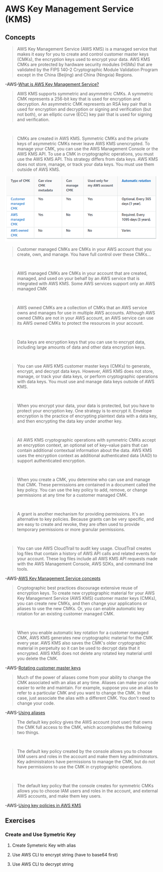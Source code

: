 # AWS Key Management Service (KMS)

## Concepts

> AWS Key Management Service (AWS KMS) is a managed service that makes it easy for you to create and control customer master keys (CMKs), the encryption keys used to encrypt your data. AWS KMS CMKs are protected by hardware security modules (HSMs) that are validated by the FIPS 140-2 Cryptographic Module Validation Program except in the China (Beijing) and China (Ningxia) Regions.

-AWS-[What is AWS Key Management Service?](https://docs.aws.amazon.com/kms/latest/developerguide/overview.html)

> AWS KMS supports symmetric and asymmetric CMKs. A symmetric CMK represents a 256-bit key that is used for encryption and decryption. An asymmetric CMK represents an RSA key pair that is used for encryption and decryption or signing and verification (but not both), or an elliptic curve (ECC) key pair that is used for signing and verification. 

&nbsp;

> CMKs are created in AWS KMS. Symmetric CMKs and the private keys of asymmetric CMKs never leave AWS KMS unencrypted. To manage your CMK, you can use the AWS Management Console or the AWS KMS API. To use a CMK in cryptographic operations, you must use the AWS KMS API. This strategy differs from data keys. AWS KMS does not store, manage, or track your data keys. You must use them outside of AWS KMS.

![Table](table.png)

> Customer managed CMKs are CMKs in your AWS account that you create, own, and manage. You have full control over these CMKs...

&nbsp;

> AWS managed CMKs are CMKs in your account that are created, managed, and used on your behalf by an AWS service that is integrated with AWS KMS. Some AWS services support only an AWS managed CMK

&nbsp;

> AWS owned CMKs are a collection of CMKs that an AWS service owns and manages for use in multiple AWS accounts. Although AWS owned CMKs are not in your AWS account, an AWS service can use its AWS owned CMKs to protect the resources in your account.

&nbsp;

> Data keys are encryption keys that you can use to encrypt data, including large amounts of data and other data encryption keys.

&nbsp;

> You can use AWS KMS customer master keys (CMKs) to generate, encrypt, and decrypt data keys. However, AWS KMS does not store, manage, or track your data keys, or perform cryptographic operations with data keys. You must use and manage data keys outside of AWS KMS.

&nbsp;

> When you encrypt your data, your data is protected, but you have to protect your encryption key. One strategy is to encrypt it. Envelope encryption is the practice of encrypting plaintext data with a data key, and then encrypting the data key under another key.

&nbsp;

> All AWS KMS cryptographic operations with symmetric CMKs accept an encryption context, an optional set of key–value pairs that can contain additional contextual information about the data. AWS KMS uses the encryption context as additional authenticated data (AAD) to support authenticated encryption.

&nbsp;

> When you create a CMK, you determine who can use and manage that CMK. These permissions are contained in a document called the key policy. You can use the key policy to add, remove, or change permissions at any time for a customer managed CMK.

&nbsp;

> A grant is another mechanism for providing permissions. It's an alternative to key policies. Because grants can be very specific, and are easy to create and revoke, they are often used to provide temporary permissions or more granular permissions.

&nbsp;

> You can use AWS CloudTrail to audit key usage. CloudTrail creates log files that contain a history of AWS API calls and related events for your account. These log files include all AWS KMS API requests made with the AWS Management Console, AWS SDKs, and command line tools.

-AWS-[AWS Key Management Service concepts](https://docs.aws.amazon.com/kms/latest/developerguide/concepts.html)

> Cryptographic best practices discourage extensive reuse of encryption keys. To create new cryptographic material for your AWS Key Management Service (AWS KMS) customer master keys (CMKs), you can create new CMKs, and then change your applications or aliases to use the new CMKs. Or, you can enable automatic key rotation for an existing customer managed CMK.

&nbsp;

> When you enable automatic key rotation for a customer managed CMK, AWS KMS generates new cryptographic material for the CMK every year. AWS KMS also saves the CMK's older cryptographic material in perpetuity so it can be used to decrypt data that it encrypted. AWS KMS does not delete any rotated key material until you delete the CMK.

-AWS-[Rotating customer master keys](https://docs.aws.amazon.com/kms/latest/developerguide/rotate-keys.html)

> Much of the power of aliases come from your ability to change the CMK associated with an alias at any time. Aliases can make your code easier to write and maintain. For example, suppose you use an alias to refer to a particular CMK and you want to change the CMK. In that case, just associate the alias with a different CMK. You don't need to change your code.

-AWS-[Using aliases](https://docs.aws.amazon.com/kms/latest/developerguide/kms-alias.html)

> The default key policy gives the AWS account (root user) that owns the CMK full access to the CMK, which accomplishes the following two things.

&nbsp;

> The default key policy created by the console allows you to choose IAM users and roles in the account and make them key administrators. Key administrators have permissions to manage the CMK, but do not have permissions to use the CMK in cryptographic operations.

&nbsp;

> The default key policy that the console creates for symmetric CMKs allows you to choose IAM users and roles in the account, and external AWS accounts, and make them key users.

-AWS-[Using key policies in AWS KMS](https://docs.aws.amazon.com/kms/latest/developerguide/key-policies.html)

## Exercises

### Create and Use Symetric Key

1. Create Symeteric Key with alias

2. Use AWS CLI to encrypt string (have to base64 first)

3. Use AWS CLI to decrypt string
